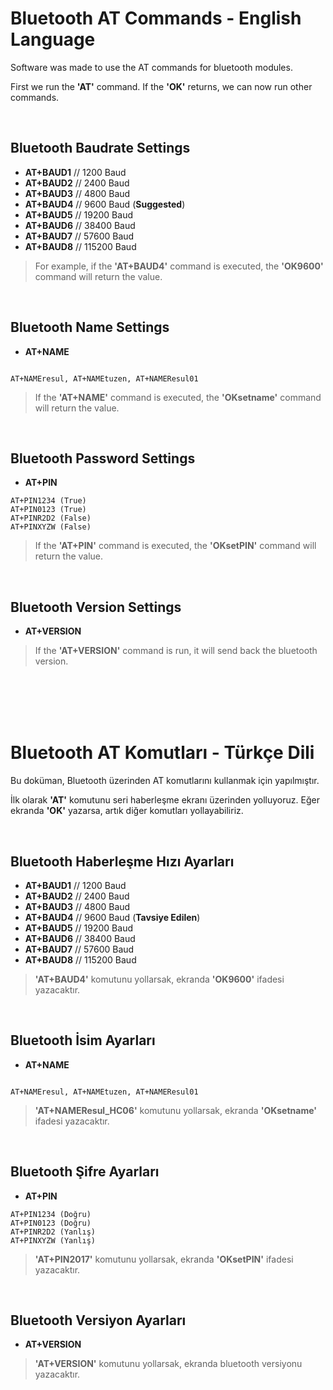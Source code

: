 # Bluetooth AT Commands - English Language
Software was made to use the AT commands for bluetooth modules.

First we run the **'AT'** command. If the **'OK'** returns, we can now run other commands.

<br/>

## Bluetooth Baudrate Settings

- __AT+BAUD1__ 	// 1200 Baud
- __AT+BAUD2__ 	// 2400 Baud
- __AT+BAUD3__ 	// 4800 Baud
- __AT+BAUD4__ 	// 9600 Baud (__Suggested__)
- __AT+BAUD5__ 	// 19200 Baud
- __AT+BAUD6__ 	// 38400 Baud
- __AT+BAUD7__ 	// 57600 Baud
- __AT+BAUD8__ 	// 115200 Baud

> For example, if the **'AT+BAUD4'** command is executed, the **'OK9600'** command will return the value.

<br/>

## Bluetooth Name Settings

- __AT+NAME__ 

```
 
AT+NAMEresul, AT+NAMEtuzen, AT+NAMEResul01

```
> If the **'AT+NAME'** command is executed, the **'OKsetname'** command will return the value.

<br/>

## Bluetooth Password Settings

- __AT+PIN__ 

```
AT+PIN1234 (True)
AT+PIN0123 (True)
AT+PINR2D2 (False)
AT+PINXYZW (False)
```
> If the **'AT+PIN'** command is executed, the **'OKsetPIN'** command will return the value.
 
<br/>

## Bluetooth Version Settings

- __AT+VERSION__ 

> If the **'AT+VERSION'** command is run, it will send back the bluetooth version.


<br/>
<br/>
<br/>
<br/>

# Bluetooth AT Komutları - Türkçe Dili
Bu doküman, Bluetooth üzerinden AT komutlarını kullanmak için yapılmıştır.

İlk olarak **'AT'** komutunu seri haberleşme ekranı üzerinden yolluyoruz.  Eğer ekranda **'OK'** yazarsa, artık diğer komutları yollayabiliriz.

<br/>

## Bluetooth Haberleşme Hızı Ayarları

- __AT+BAUD1__ 	// 1200 Baud
- __AT+BAUD2__ 	// 2400 Baud
- __AT+BAUD3__ 	// 4800 Baud
- __AT+BAUD4__ 	// 9600 Baud (__Tavsiye Edilen__)
- __AT+BAUD5__ 	// 19200 Baud
- __AT+BAUD6__ 	// 38400 Baud
- __AT+BAUD7__ 	// 57600 Baud
- __AT+BAUD8__ 	// 115200 Baud

> **'AT+BAUD4'** komutunu yollarsak, ekranda **'OK9600'** ifadesi yazacaktır.

<br/>

## Bluetooth İsim Ayarları

- __AT+NAME__ 

```
 
AT+NAMEresul, AT+NAMEtuzen, AT+NAMEResul01

```
> **'AT+NAMEResul_HC06'** komutunu yollarsak, ekranda **'OKsetname'** ifadesi yazacaktır.

<br/>

## Bluetooth Şifre Ayarları

- __AT+PIN__ 

```
AT+PIN1234 (Doğru)
AT+PIN0123 (Doğru)
AT+PINR2D2 (Yanlış)
AT+PINXYZW (Yanlış)
```
> **'AT+PIN2017'** komutunu yollarsak, ekranda **'OKsetPIN'** ifadesi yazacaktır.
 
<br/>

## Bluetooth Versiyon Ayarları

- __AT+VERSION__ 

> **'AT+VERSION'** komutunu yollarsak, ekranda bluetooth versiyonu yazacaktır.
